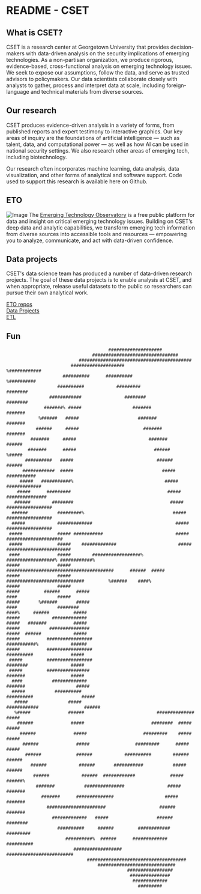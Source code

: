 # README - CSET

## What is CSET?
CSET is a research center at Georgetown University that provides decision-makers with data-driven analysis on the security implications of emerging technologies. As a non-partisan organization, we produce rigorous, evidence-based, cross-functional analysis on emerging technology issues. We seek to expose our assumptions, follow the data, and serve as trusted advisors to policymakers. Our data scientists collaborate closely with analysts to gather, process and interpret data at scale, including foreign-language and technical materials from diverse sources.

## Our research
CSET produces evidence-driven analysis in a variety of forms, from published reports and expert testimony to interactive graphics. Our key areas of inquiry are the foundations of artificial intelligence — such as talent, data, and computational power — as well as how AI can be used in national security settings. We also research other areas of emerging tech, including biotechnology.

Our research often incorporates machine learning, data analysis, data visualization, and other forms of analytical and software support. Code used to support this research is available here on Github.

## ETO
![Image](https://github.com/user-attachments/assets/a1174609-635a-42fc-8d5f-71b5fb672662)
The [Emerging Technology Observatory](https://eto.tech/) is a free public platform for data and insight on critical emerging technology issues. Building on CSET’s deep data and analytic capabilities, we transform emerging tech information from diverse sources into accessible tools and resources — empowering you to analyze, communicate, and act with data-driven confidence.

## Data projects

CSET's data science team has produced a number of data-driven research projects. The goal of these data projects is to enable analysis at CSET, and when appropriate, release useful datasets to the public so researchers can pursue their own analytical work.

[ETO repos](https://github.com/search?q=topic%3Aemerging-technology-observatory+org%3Ageorgetown-cset&type=repositories)  
[Data Projects](https://github.com/search?q=topic%3Adata-project+org%3Ageorgetown-cset&type=repositories)  
[ETL](https://github.com/search?q=topic%3Aetl+org%3Ageorgetown-cset&type=repositories)  

## Fun
```
                                      ####################
                                ################################
                           ##########################################
                        ####################                %############
                     ##########      ##########                  %##########
                   ##########            #########                    ########
                ############                ########                    ########
              #######% #####                   #######                     #######
            %######   #####                      #######                     #######
           ######     #####                        #######                     #######
         #######     #####                           #######                     ######
        #######      #####                             ######                     %#####
       ##########   #####                               ######                      ######
      ############  #####                                 #####                      ###########
     #####   ###########%                                  #####                     #############
    #####      #########                                    #####                   ###############
   ######        ########                                    #####                 #################
  ######           #########%                                 #####                #################
  #####            #############                               #####               #################
 #####             ##### ###########                           #####           #####################
 #####             #####    #############                       #####     ########################
 ####              #####        ##################%             ##################% ############%
#####              #####             ########################################      ######  #####
#####              #####                   #############################         %######    ####%
#####              #####                                          #####         ######      #####
####               #####                                          #####       %######       #####
####               ########                                        ####%     ######         #####
#####            #############                                     #####   #######          #####
#####           ###############                                    #####  ######            #####
#####          #################                                   ###########%            ######
#####          #################                                   ##########              #####
 #####         #################                                   ########                #####
 #####         ################                                   #######                 #####
  ####           #############                                  #######                   #####
  #####           ##########                                 ##########                  #####
   #####               #####                               ############                 ######
   %#####              ######                           ##############                  #####
    ######              #####                         ########  #####                  #####
     ######              #####                     #########    #####                 #####
      ######              #####                 #########      #####                 #####
       ######             ######            ##########        ######               ######
         ######            ######       ###########           #####               ######
          ######            ######  ############             #####              ######%
           #######           ###############                #####             #######
             #######      ##############                   #####            #######
               ######################                    ######           #######
                 #############   #####                  ######         ########
                   ##########     ######         ############       #########
                      ##########%  ######      #############    ##########
                         ##################   #########################
                              #####################################
                                  #############################
                                             #################
                                              ###############
                                               #############
                                                 #########
```
